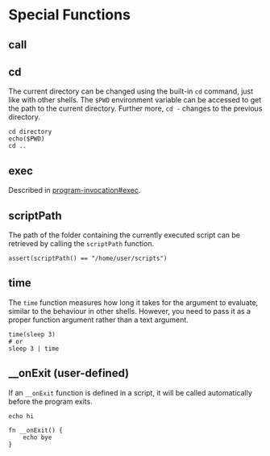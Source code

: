 # Special Functions

## call

## cd
The current directory can be changed using the built-in `cd` command, just like 
with other shells. The `$PWD` environment variable can be accessed to get the 
path to the current directory. Further more, `cd -` changes to the previous directory.

```elk
cd directory
echo($PWD)
cd ..
```

## exec

Described in [program-invocation#exec](/basics/program-invocation#exec).

## scriptPath

The path of the folder containing the currently executed script can be 
retrieved by calling the `scriptPath` function.

```elk
assert(scriptPath() == "/home/user/scripts")
```

## time

The `time` function measures how long it takes for the argument
to evaluate, similar to the behaviour in other shells. However,
you need to pass it as a proper function argument rather than
a text argument.

```elk
time(sleep 3)
# or
sleep 3 | time
```

## __onExit (user-defined)

If an `__onExit` function is defined in a script, it will be called automatically
before the program exits.

```elk
echo hi

fn __onExit() {
    echo bye
}
```